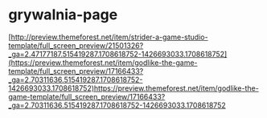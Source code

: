 # grywalnia-page

[http://preview.themeforest.net/item/strider-a-game-studio-template/full_screen_preview/21501326?_ga=2.47177187.515419287.1708618752-1426693033.1708618752](https://preview.themeforest.net/item/godlike-the-game-template/full_screen_preview/17166433?_ga=2.70311636.515419287.1708618752-1426693033.1708618752)https://preview.themeforest.net/item/godlike-the-game-template/full_screen_preview/17166433?_ga=2.70311636.515419287.1708618752-1426693033.1708618752

